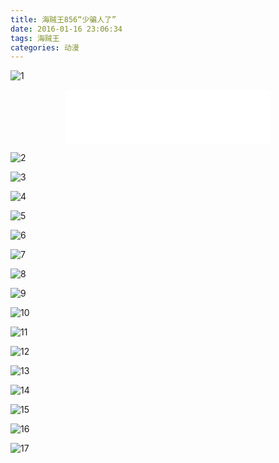 ```yaml
---
title: 海贼王856“少骗人了”
date: 2016-01-16 23:06:34
tags: 海贼王
categories: 动漫
---
```


![1](http://wx1.sinaimg.cn/mw1024/6aae3cf3gy1fcspiwqlrgj20nm11idmk.jpg)



<center><iframe frameborder="no" border="0" marginwidth="0" marginheight="0" width=330 height=86 
​	src="//music.163.com/outchain/player?type=2&id=4938705&auto=1&height=66"></iframe></center>

<!-- more -->

![2](http://wx2.sinaimg.cn/mw1024/6aae3cf3gy1fcspixckxcj20nm12w7d2.jpg)

![3](http://wx2.sinaimg.cn/mw1024/6aae3cf3gy1fcspiy4maoj20nm12w0zh.jpg)

![4](http://wx4.sinaimg.cn/mw1024/6aae3cf3gy1fcspiz1vddj20nm12wqf7.jpg)

![5](http://wx4.sinaimg.cn/mw1024/6aae3cf3gy1fcspj0kwx2j20nm12wdr2.jpg)

![6](http://wx3.sinaimg.cn/mw1024/6aae3cf3gy1fcspj1hwmuj20nm12wais.jpg)

![7](http://wx4.sinaimg.cn/mw1024/6aae3cf3gy1fcspj29rp5j20nm12w4ad.jpg)

![8](http://wx3.sinaimg.cn/mw1024/6aae3cf3gy1fcspj361rjj20nm12wamg.jpg)

![9](http://wx2.sinaimg.cn/mw1024/6aae3cf3gy1fcspkakevtj20nm12wqdm.jpg)

![10](http://wx1.sinaimg.cn/mw1024/6aae3cf3gy1fcspkawqlij20nm12wk2j.jpg)

![11](http://wx2.sinaimg.cn/mw1024/6aae3cf3gy1fcspkbin2pj20nm12wwob.jpg)

![12](http://wx3.sinaimg.cn/mw1024/6aae3cf3gy1fcspkcp79pj20nm12w12g.jpg)

![13](http://wx2.sinaimg.cn/mw1024/6aae3cf3gy1fcspkcuitqj20nm12w7cn.jpg)

![14](http://wx1.sinaimg.cn/mw1024/6aae3cf3gy1fcspkdmvg9j20nm12wk2s.jpg)

![15](http://wx1.sinaimg.cn/mw1024/6aae3cf3gy1fcspkekdunj20nm12wn72.jpg)

![16](http://wx1.sinaimg.cn/mw1024/6aae3cf3gy1fcspkeudsbj20nm12w7eu.jpg)

![17](http://wx3.sinaimg.cn/mw1024/6aae3cf3gy1fcspkg862wj20nm12wtht.jpg)

